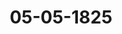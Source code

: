 ---  
schema: default  
title: 05-05-1825  
organization: Team Charlie  
notes: "<p>Description</p><p>Cilfte Sihung.

Geschehen Frankfurt den 5. Mai 1825.

In Gegenwart

älter in der jehnnen Sigung anwesenden</p><p>§.56</p><p>Schrift des Ritters v. Heintl, eüber die Mittel, durch welche die

Leben der Menschen gefährliche kohlensaure Eaft unschädlich

macht, auch aus den Kellern ganz entfernt werden kann. Wien 182

Der Kaiserlich- Königliche präsidirende Herr Gesandte, Freiberr v

Manch-Bellinghausen, übergiebt eine ihm von dem Herrn Verfasser selbst zuge-

dete Schrift: a Ueber die Mittel, durch welche die dem Leben der Menschen gefährliche loh

esaure Luft unschädlich gemacht, auch aus den Kellern ganz entfernt werden kann;

Franz R. v. Heintl, Wien 1825.

Die hohe Bundesversammlung nahm dieselbe dankbar an, und ersuchte den präsidi

den Herrn Gesandten, den Verfasser davon in Kenntniß zu sehen.</p><p>§.57</p><p>Die reichskammergerichtlichen Depositen betreffend.

10 Cis. 5. 2 d. 3.)

Der Gesandte der freien Stadte, Herr Danz: verliest einen Vortrag

Commission für die reichskammergerichtlichen Angelegenheiten auf den von der Archivt

mission unterm 20. August vorigen Jahres erstatteten Bericht, in Betreff der reichslam

gerichtlichen Depositen.

Die hohe Versammlung genehmigte den Antrag der Bundestags-Commission, und die

gemäß wurde

besalosfen:

daß die Archivcommission zu Weplar die Einnahme der Zinsen von dem Schleife

schen Depositum fortwährend gehörig zu besorgen und solche zu verwahren habe; daßin einer weitern Anlegung der eingegangenen Zinsen zu abstrahiren und die eingesendete

erechnung mit Anlagen an die Archivcommission zurückzuschicken sey.</p><p>§.58</p><p>as Reichskammergerichts-Archiv zu Wehlar und die Auseinandersetzung

desselben betreffend.

(6. Sip. s. 20 d. 3.).

Ebenderselbe: erstattet Vortrag der Bundestags-Commission über den ihr unterm

1. März d. J. (Prot. S. 20) mitgetheilten Bericht der Weplarer Archivcommission vom

1. Februar e. a; und unter allgemeiner Zustimmung zu den Anträgen Ersterer, wurde

besglossen:

1) wegen des Verkaufs ober der Zernichtung der so genannten Miscellaneen, so wie

ler andern in dem Archive befindlichen Acten, sey es noch zur Zeit bei dem Beschlusse

ser hohen Versammlung vom 29. Januar 1824 zu belassen;

2) auch wegen Remuneration des Personals der Archivcommission die Entschliessung vor-

behalten; übrigens

3) das Commissions-Protokoll nebst Anlagen und Register, so wie die Taxamtsrecht

ng an die Archivcommission zurückzusenden.</p><p>§.59</p><p>uehändigung von Aeten über die von dem vormaligen K. u. R. Kammer-

gerichte zu Weplar bestätigten Vormundschaften betreffend.

(7. Sit. S. 28 d. 3.)

Deßgleichen wurde der Commissionsvortrag auf die Anfrage der Wehlarer Archiv-

mmission (7. Sip. §. 28) vom 7. März dieses Jahres verlesen, und nachdem sämmtliche

sandtschaften dem Antrage beigestimmt hatten, dem zufolge

besglossen:

daß Acten über Bestellung von Vormundschaften und Curatelen an diejenigen ober-

Justizbehorden auszuantworten seyen, denen diese Anordnung zugestanden haben würde,

hn der Fall unter den vermaligen Verhälmissen eingetreten wäre.</p><p>§.60</p><p>Einreichungs-Protokoll.

Die Eingaben

stum. 25, eingereicht am 29. vorigen Monats, von Dr. Hiepe dahier, Bevollmächtig-

ten der Prinzessin Berkeley zu kondon, Witwe des letten Markgrafen vonAnsbach und Baireuth, Vorstellung in Betreff einer jährlichen Witthin

Forderung.

einger. am 30. vorigen Monats, von Dr. Ehrmann dahier, Bevollmäch

Num. 20

ten der Erben des ehemal. Oberrheinischen Kreismajors Fried. Carl Fehrn.

Frayk zu Mannheim, Vorstellung, eine Forderung an den vormaligen

theinischen Kreis betreffend. Mit drei Anlagen.

Num. 2.

einger. am 30. vorigen Monats, von Joh. Wilh. Remy, Kaufmann dah

erneuerte Bitte in Betreff einer Forderung an Preussen und Nassau, wegen

ferung in die Festung Ehrenbreitstein.

Rum. 28, einger. am 2. dieses Monats, von den ehemaligen Kurtrierischen Leibgardist

Peter und Reinhard Klippel und der Witwe des Georg Groß, eneu

Bitte wegen rückständiger Quartier-, Montur- und Gage-Gelder.

wurden der Eingaben-Commission, — die Eingabe aber

Rum. 29, einger. am 3. dieses Monats, von Jacob Sabel zu Wiesbaden, Erinnerun

gesuch, Restforderung an die vormalige Reichs-Operationscasse von §,270

O Kr. betreffend.

wurde der Commission wegen der Forderungen an die Reichs-Operationscasse zugestellt

In der heutigen Sitzung wurde noch ein Separat-Protokoll aufgenommen.

Folgen die Unterschriften</p>"  
resources:  
- format: png  
  name: Page49[0-56-57].png  
  url: ../../Protokolle_BV_17_1825/05-05-1825/Page49[0-56-57].png  
- format: png  
  name: Page50[57-58-59-60].png  
  url: ../../Protokolle_BV_17_1825/05-05-1825/Page50[57-58-59-60].png  
- format: png  
  name: Page51[60].png  
  url: ../../Protokolle_BV_17_1825/05-05-1825/Page51[60].png  
category:   
  - Protokolle_BV_17_1825  
maintainer: Tao Luo  
maintainer_email: t.luo.21@abdn.ac.uk  
---